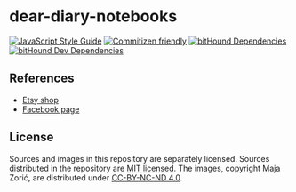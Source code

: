 # dear-diary-notebooks

[![JavaScript Style Guide][standard_badge]][standard] [![Commitizen friendly][commitizen_badge]][commitizen] [![bitHound Dependencies][bithound_dependencies_badge]][bithound_dependencies] [![bitHound Dev Dependencies][bithound_dev_dependencies_badge]][bithound_dev_dependencies]

## References

- [Etsy shop][etsy]
- [Facebook page][facebook]

## License

Sources and images in this repository are separately licensed. Sources
distributed in the repository are [MIT licensed][license]. The images, copyright
Maja Zorić, are distributed under [CC-BY-NC-ND 4.0][by_nc_nd].

[etsy]: https://www.etsy.com/shop/DearDiaryNotebooks
[facebook]: https://www.facebook.com/Dear-Diary-notebooks-1091463840900095

[license]: LICENSE
[by_nc_nd]: https://creativecommons.org/licenses/by-nc-nd/4.0/

[bithound_dependencies_badge]: https://www.bithound.io/github/langri-sha/dear-diary-notebooks/badges/dependencies.svg
[bithound_dependencies]: https://www.bithound.io/github/langri-sha/dear-diary-notebooks/master/dependencies/npm
[bithound_dev_dependencies_badge]: https://www.bithound.io/github/langri-sha/dear-diary-notebooks/badges/devDependencies.svg
[bithound_dev_dependencies]: https://www.bithound.io/github/langri-sha/dear-diary-notebooks/master/dependencies/npm
[commitizen_badge]: https://img.shields.io/badge/commitizen-friendly-brightgreen.svg
[commitizen]: http://commitizen.github.io/cz-cli/
[standard_badge]: https://img.shields.io/badge/code_style-standard-brightgreen.svg
[standard]: http://standardjs.com/
